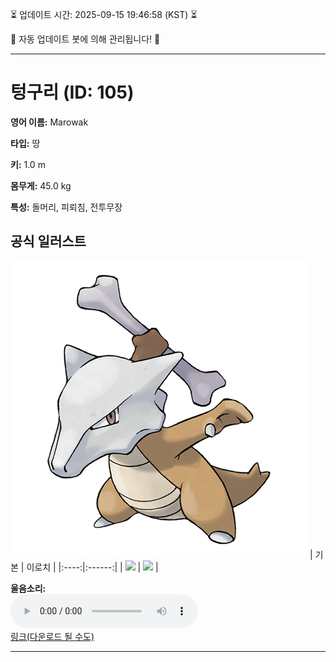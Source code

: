 
⏳ 업데이트 시간: 2025-09-15 19:46:58 (KST) ⏳

🤖 자동 업데이트 봇에 의해 관리됩니다! 🤖

---

# 텅구리 (ID: 105)
**영어 이름:** Marowak

**타입:** 땅

**키:** 1.0 m

**몸무게:** 45.0 kg

**특성:** 돌머리, 피뢰침, 전투무장

## 공식 일러스트
![](https://raw.githubusercontent.com/PokeAPI/sprites/master/sprites/pokemon/other/official-artwork/105.png)
| 기본 | 이로치 |
|:----:|:------:|
| <img src="http://play.pokemonshowdown.com/sprites/ani/marowak.gif" width="200"> | <img src="http://play.pokemonshowdown.com/sprites/ani-shiny/marowak.gif" width="200"> |

**울음소리:**<br><audio controls src="https://raw.githubusercontent.com/PokeAPI/cries/main/cries/pokemon/latest/105.ogg"></audio><br> [링크(다운로드 될 수도)](https://raw.githubusercontent.com/PokeAPI/cries/main/cries/pokemon/latest/105.ogg)


---
